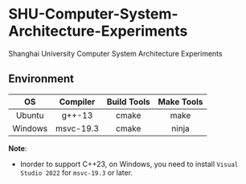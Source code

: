 # SHU-Computer-System-Architecture-Experiments
Shanghai University Computer System Architecture Experiments

## Environment

| OS | Compiler | Build Tools | Make Tools |
|:--:|:--------:|:-----------:|:----------:|
| Ubuntu | g++-13 | cmake | make |
| Windows | msvc-19.3 | cmake | ninja |

**Note**:
- Inorder to support C++23, on Windows, you need to install `Visual Studio 2022` for `msvc-19.3` or later.


